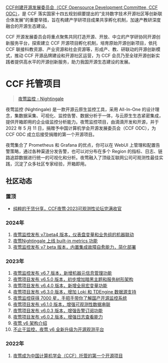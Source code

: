 [CCF创建开源发展委员会（CCF Opensource Development Committee, CCF ODC）](https://www.ccf.org.cn/kyfzwyh/)，是 CCF 落实国家十四五规划纲要提出的“支持数字技术开源社区等创新联合体发展”的重要举措，旨在构建产学研项目成果共享孵化机制，加速产教研深度融合的开源生态建设。

CCF 开源发展委员会将重点聚焦共同打造开源、开放、中立的产学研协同开源创新服务平台，探索建立 CCF 开源项目孵化机制，培育原始开源创新项目，依托 CCF 联接科教资源、产业资源和社会资源等，形成产、教、研联动的开源创新模式，推动 CCF 开源品牌建设和开源社区运营，为 CCF 会员乃至全球开源创新实践者提供高水平的开源创新服务，助力我国开源生态建设的发展。


# CCF 托管项目

> [夜莺监控 - Nightingale](https://github.com/ccfos/nightingale)

夜莺监控 (Nightingale) 是一款开源云原生监控工具，采用 All-In-One 的设计理念，集数据采集、可视化、监控告警、数据分析于一体，与云原生生态紧密集成，提供开箱即用的企业级监控分析能力。夜莺监控项目，由滴滴开发和开源，并于 2022 年 5 月 11 日，捐赠予中国计算机学会开源发展委员会（CCF ODC），为 CCF ODC 成立后接受捐赠的第一个开源项目。

夜莺集合了 Prometheus 和 Grafana 的优点，你可以在 WebUI 上管理和配置告警策略，通过各种渠道分发告警，也可以对分布在多个 Region 的指标、日志、链路追踪数据进行统一的可视化和分析。夜莺融入了顶级互联网公司可观测性最佳实践，沉淀了众多社区专家经验，开箱即用。

## 社区动态

### 置顶
- [纯粹的干货分享，CCF夜莺·2023可观测性论坛完满收官](https://flashcat.cloud/blog/nightingale-2023-summit/)

### 2024年
1. [夜莺监控发布 v7.beta4 版本，仪表盘变量和业务组的机器联动](https://flashcat.cloud/blog/nightingale-release-v7.0.0-beta4/)
2. [夜莺Nightingale 上线 built-in metrics 功能](https://flashcat.cloud/blog/nightingale-builtin-metrics/)
3. [夜莺监控发布 v7 beta 版本，内置集成故障自愈能力，简化部署](https://mp.weixin.qq.com/s/m9JNSlwvzYvPZwtEyEqxKQ)

### 2023年
1. [夜莺监控发布 v6.7 版本，新增机器元信息管理功能](https://flashcat.cloud/blog/nightingale-release-v6.7.1/)
1. [夜莺项目发布 v6.5.0 版本，初步增加暗黑主题和服务树形架构](https://flashcat.cloud/blog/nightingale-release-v6.5.0/)
1. [夜莺项目发布 v6.4.0 版本，新增全局宏变量功能](https://flashcat.cloud/blog/nightingale-release-v6.4.0/)
1. [夜莺项目发布 v6.3.0 版本，增加 Loki 和 TDEngine 数据源支持](https://flashcat.cloud/blog/nightingale-release-v6.3.0/)
1. [夜莺监控获得 7000 星，手把手带你了解国产开源监控系统](https://flashcat.cloud/blog/nightingale-opensource-china/)
1. [夜莺项目发布 v6.1.0 版本，增强可观测性数据串联](https://flashcat.cloud/blog/nightingale-release-v6.1.0/)
1. [夜莺项目发布 v6.0.3 版本，增强告警订阅功能](https://flashcat.cloud/blog/nightingale-release-v6.0.3/)
1. [夜莺项目发布 v6.0.2 版本，增强日志查看能力](https://flashcat.cloud/blog/nightingale-release-v6.0.2/)
1. [夜莺 v6 架构介绍](https://flashcat.cloud/blog/nightingale-v6-arch/)
1. [不止于监控，夜莺 v6 全新升级为开源观测平台](https://flashcat.cloud/blog/nightingale-v6-release/)

### 2022年
1. [夜莺成为中国计算机学会（CCF）托管的第一个开源项目](https://flashcat.cloud/blog/ccf-nightingale/)
